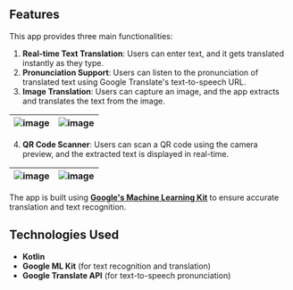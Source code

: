 ## Features

This app provides three main functionalities:

1. **Real-time Text Translation**: Users can enter text, and it gets translated instantly as they type.
2. **Pronunciation Support**: Users can listen to the pronunciation of translated text using Google Translate's text-to-speech URL.
3. **Image Translation**: Users can capture an image, and the app extracts and translates the text from the image.
   
| ![image](https://github.com/user-attachments/assets/253547d5-ebb5-46e5-9293-970dd4371909) | ![image](https://github.com/user-attachments/assets/bf4091be-1c01-4b05-b58e-0d4c5a1eb588) |
|----------|----------|

4. **QR Code Scanner**: Users can scan a QR code using the camera preview, and the extracted text is displayed in real-time.

| ![image](https://github.com/user-attachments/assets/4de0e0cf-3218-440a-b5c5-974678b1d6d4) | ![image](https://github.com/user-attachments/assets/08a484d9-4e4e-4b7f-81c7-8d62c295c6cb) |
|----------|----------|

The app is built using [**Google's Machine Learning Kit**](https://developers.google.com/ml-kit) to ensure accurate translation and text recognition.

## Technologies Used

- **Kotlin**
- **Google ML Kit** (for text recognition and translation)
- **Google Translate API** (for text-to-speech pronunciation)







